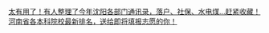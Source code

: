   
[太有用了！有人整理了今年沈阳各部门通讯录，落户、社保、水电煤…赶紧收藏！](http://www.dianyue.me/archives/289/crzxzwecjgrgnv2o/)  
[河南省各本科院校最新排名，送给即将填报志愿的你！](http://www.dianyue.me/archives/855/18cuvjxyuvnex3rs/)